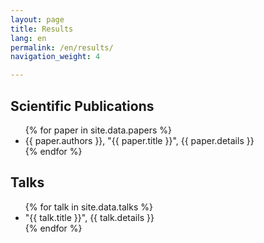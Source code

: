 ```yaml
---
layout: page
title: Results
lang: en
permalink: /en/results/
navigation_weight: 4

---
```


<div class="row">
  <div class="col s12 m12 l12">
    <div class = "card-panel">
      <h2>Scientific Publications</h2>
      <ul>
        {% for paper in site.data.papers %}
          <li>
              {{ paper.authors }},
              "{{ paper.title }}",
              {{ paper.details }}
          </li>
        {% endfor %}
      </ul>
    </div>
  </div>
</div>
<div class="row">
  <div class="col s12 m12 l12">
    <div class = "card-panel">
    <h2>Talks</h2>
    <ul>
      {% for talk in site.data.talks %}
        <li>
            "{{ talk.title }}",
            {{ talk.details }}
        </li>
      {% endfor %}
      </ul>
    </div>
  </div>
</div>

